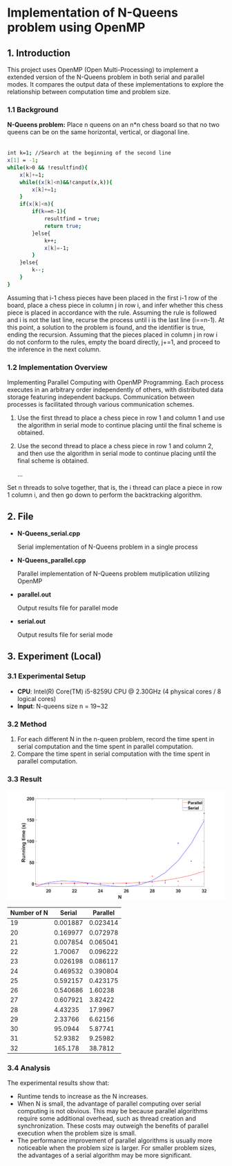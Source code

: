 # Implementation of N-Queens problem using OpenMP

## 1. Introduction

This project uses OpenMP (Open Multi-Processing) to implement a extended version of the N-Queens problem in both serial and parallel modes. It compares the output data of these implementations to explore the relationship between computation time and problem size.

### 1.1 Background

**N-Queens problem:** Place n queens on an n*n chess board so that no two queens can be on the same horizontal, vertical, or diagonal line.

```bash

int k=1; //Search at the beginning of the second line
x[1] = -1;
while(k>0 && !resultfind){
    x[k]+=1;
    while((x[k]<n)&&!canput(x,k)){
        x[k]+=1;
    }
    if(x[k]<n){
        if(k==n-1){
            resultfind = true;
            return true;
        }else{
            k++;
            x[k]=-1;
        }
    }else{
        k--;
    }
}

```

Assuming that i-1 chess pieces have been placed in the first i-1 row of the board, place a chess piece in column j in row i, and infer whether this chess piece is placed in accordance with the rule. Assuming the rule is followed and i is not the last line, recurse the process until i is the last line (i==n-1). At this point, a solution to the problem is found, and the identifier is true, ending the recursion. Assuming that the pieces placed in column j in row i do not conform to the rules, empty the board directly, j+=1, and proceed to the inference in the next column.

### 1.2 Implementation Overview

Implementing Parallel Computing with OpenMP Programming. Each process executes in an arbitrary order independently of others, with distributed data storage featuring independent backups. Communication between processes is facilitated through various communication schemes.


1. Use the first thread to place a chess piece in row 1 and column 1 and use the algorithm in serial mode to continue placing until the final scheme is obtained. 

2. Use the second thread to place a chess piece in row 1 and column 2, and then use the algorithm in serial mode to continue placing until the final scheme is obtained. 

    ...

Set n threads to solve together, that is, the i thread can place a piece in row 1 column i, and then go down to perform the backtracking algorithm.

## 2. File
* **N-Queens_serial.cpp**

  Serial implementation of N-Queens problem in a single process

* **N-Queens_parallel.cpp**

  Parallel implementation of N-Queens problem mutiplication utilizing OpenMP
  
* **parallel.out**

  Output results file for parallel mode
  
* **serial.out**

  Output results file for serial mode

## 3. Experiment (Local)

### 3.1 Experimental Setup

* **CPU**: Intel(R) Core(TM) i5-8259U CPU @ 2.30GHz (4 physical cores / 8 logical cores)
* **Input**: N-queens size n = 19~32

### 3.2 Method

1. For each different N in the n-queen problem, record the time spent in serial computation and the time spent in parallel computation.
2. Compare the time spent in serial computation with the time spent in parallel computation.


### 3.3 Result

<img src="imgs/compare_results.jpg" style="zoom:80%;" />


| Number of N |    Serial    |     Parallel   |
|-------------|--------------|----------------|
|           19|      0.001887|        0.023414|
|           20|      0.169977|        0.072978|
|           21|      0.007854|        0.065041|
|           22|       1.70067|        0.096222|
|           23|      0.026198|        0.086117|
|           24|      0.469532|        0.390804|
|           25|      0.592157|        0.423175|
|           26|      0.540686|         1.60238|
|           27|      0.607921|         3.82422|
|           28|       4.43235|         17.9967|
|           29|       2.33766|         6.62156|
|           30|       95.0944|         5.87741|
|           31|       52.9382|         9.25982|
|           32|       165.178|         38.7812|

### 3.4 Analysis

The experimental results show that:
+ Runtime tends to increase as the N increases.
+ When N is small, the advantage of parallel computing over serial computing is not obvious. This may be because parallel algorithms require some additional overhead, such as thread creation and synchronization. These costs may outweigh the benefits of parallel execution when the problem size is small. 
+ The performance improvement of parallel algorithms is usually more noticeable when the problem size is larger. For smaller problem sizes, the advantages of a serial algorithm may be more significant.
